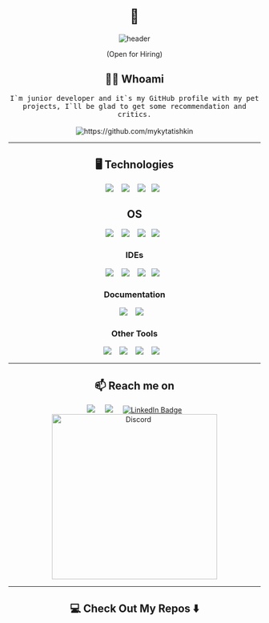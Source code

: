 <!--
**mykytatishkin/mykytatishkin** is a ✨ _special_ ✨ repository because its `README.md` (this file) appears on your GitHub profile.
--->  

<h1 align="center"> 👋 </h1>
<div align="center">
  <img src="https://github.com/mykytatishkin/mykytatishkin/blob/main/img/mykytatishkin.gif" alt="header"/>
</div>
<p align="center"> (Open for Hiring)</p>

<h2 align="center"> 👨‍💻 Whoami</h2>
<p align="center">
  <samp>I`m junior developer and it`s my GitHub profile with my pet projects, I`ll be glad to get some recommendation and critics.
  </samp>
  <br> <br>
  <img src="https://komarev.com/ghpvc/?username=mykytatishkin" alt="https://github.com/mykytatishkin" />
</p>

<hr>


<h2 align="center"> 🖥️ Technologies</h2>
<p align="center">
  <img src="https://img.shields.io/badge/.NET-5C2D91?style=for-the-badge&logo=.net&logoColor=white" />&nbsp;&nbsp;&nbsp;
  <img src="https://img.shields.io/badge/Visual%20Studio-5C2D91.svg?style=for-the-badge&logo=visual-studio&logoColor=white" />&nbsp;&nbsp;&nbsp;
  <img src="https://img.shields.io/badge/unity-%23000000.svg?style=for-the-badge&logo=unity&logoColor=white" />&nbsp;&nbsp;
  <img src="https://img.shields.io/badge/Microsoft%20SQL%20Server-CC2927?style=for-the-badge&logo=microsoft%20sql%20server&logoColor=white" />&nbsp;&nbsp;
</p>
<h2 align="center"> OS </h2>
<p align="center">
  <img src="https://img.shields.io/badge/mac%20os-000000?style=for-the-badge&logo=macos&logoColor=F0F0F0" />&nbsp;&nbsp;&nbsp;
  <img src="https://img.shields.io/badge/iOS-000000?style=for-the-badge&logo=ios&logoColor=white" />&nbsp;&nbsp;&nbsp;
  <img src="https://img.shields.io/badge/Windows-0078D6?style=for-the-badge&logo=windows&logoColor=white" />&nbsp;&nbsp;
  <img src="https://img.shields.io/badge/Windows%2011-%230079d5.svg?style=for-the-badge&logo=Windows%2011&logoColor=white" />&nbsp;&nbsp;
</p>
<h3 align="center"> IDEs</h3>
<p align="center">
  <img src="https://img.shields.io/badge/Xcode-007ACC?style=for-the-badge&logo=Xcode&logoColor=white" />&nbsp;&nbsp;&nbsp;
  <img src="https://img.shields.io/badge/Visual%20Studio%20Code-0078d7.svg?style=for-the-badge&logo=visual-studio-code&logoColor=white" />&nbsp;&nbsp;&nbsp;
  <img src="https://img.shields.io/badge/IntelliJIDEA-000000.svg?style=for-the-badge&logo=intellij-idea&logoColor=white" />&nbsp;&nbsp;
  <img src="https://img.shields.io/badge/Replit-DD1200?style=for-the-badge&logo=Replit&logoColor=white" />&nbsp;&nbsp;
</p>
<h3 align="center"> Documentation</h3>
<p align="center">
  <img src="https://img.shields.io/badge/markdown-%23000000.svg?style=for-the-badge&logo=markdown&logoColor=white" />&nbsp;&nbsp;&nbsp;
  <img src="https://img.shields.io/badge/Notion-%23000000.svg?style=for-the-badge&logo=notion&logoColor=white" />&nbsp;&nbsp;&nbsp;
</p>

<h3 align="center"> Other Tools</h3>
<p align="center">
  <img src="https://img.shields.io/badge/Trello-%23026AA7.svg?style=for-the-badge&logo=Trello&logoColor=white" />&nbsp;&nbsp;&nbsp;
  <img src="https://img.shields.io/badge/Google%20Chrome-4285F4?style=for-the-badge&logo=GoogleChrome&logoColor=white" />&nbsp;&nbsp;&nbsp;
  <img src="https://img.shields.io/badge/docker-%230db7ed.svg?style=for-the-badge&logo=docker&logoColor=white" />&nbsp;&nbsp;&nbsp;
  <img src="https://img.shields.io/badge/go-%2300ADD8.svg?style=for-the-badge&logo=go&logoColor=white" />&nbsp;&nbsp;&nbsp;
</p>
<hr>

<h2  align="center">📫 Reach me on</h2>
<p align="center">
  <a target="_blank"href="https://www.linkedin.com/in/nikita-tishkin//"><img src="https://img.shields.io/badge/linkedin-%230077B5.svg?&style=for-the-badge&logo=linkedin&logoColor=white" /></a>&nbsp;&nbsp;&nbsp;&nbsp;
  <a href="mailto:nikita.tishkin@outlook.com?subject=Hello%20Mykyta,%20From%20Github"><img src="https://img.shields.io/badge/Microsoft_Outlook-0078D4?style=for-the-badge&logo=microsoft-outlook&logoColor=white" /></a>&nbsp;&nbsp;&nbsp;&nbsp;
  <a href="https://t.me/mykytatishkin">
    <img src="https://img.shields.io/badge/Telegram-blue?style=for-the-badge&logo=telegram&logoColor=white" alt="LinkedIn Badge"/>
  </a>
<br><tr><td align="center"><a href="https://discordapp.com/users/373151601487118346/"><img alt="Discord" src="https://lanyard.cnrad.dev/api/373151601487118346?bg=0D1117&idleMessage=Probably%20doing%20something%20else..." width=330></a></td></tr>
</table>
  <table>
  
</p>


<hr>


<h2  align="center">💻 Check Out My Repos ⬇️ </h2>
